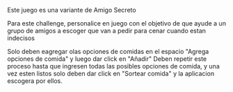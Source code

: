 Este juego es una variante de Amigo Secreto

Para este challenge, personalice en juego con el objetivo de que ayude a un grupo de amigos a escoger que van a pedir para cenar cuando estan indecisos

Solo deben eagregar olas opciones de comidas en el espacio "Agrega opciones de comida" y luego dar click en "Añadir"
Deben repetir este proceso hasta que ingresen todas las posibles opciones de comida, y una vez esten listos solo deben dar click en "Sortear comida" y la aplicacion escogera por ellos.

